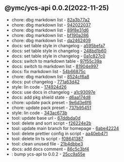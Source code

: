 <a name="0.0.2">

## @ymc/ycs-api 0.0.2(2022-11-25)</a> 
- chore: dbg markdown list - [82a3b77a2](https://github.com/ymc-github/js-idea/commit/e82a3b77a2dd292ce747a2c2e66e2f06e9565dbe "chore(core): dbg markdown list&#10;&#10;export encode,decode handle&#10;define some transfrom&#10;binary,unit16,uri&#10;&#10;generated by ymc@robot")
- chore: dbg markdown list - [942022037](https://github.com/ymc-github/js-idea/commit/794202203798513e726213e5cd4155aacd036802 "chore(core): dbg markdown list&#10;&#10;encodeUri,&#10;decodeUri,&#10;encodeUnit16,&#10;decodeUnit16,&#10;encodeUtf8,&#10;decodeUtf8,&#10;getBase64FromBinary,&#10;getBinaryFromBase64,&#10;randomKeys,&#10;encodeBase64,&#10;decodeBase64,&#10;encode,&#10;decode&#10;&#10;generated by ymc@robot")
- chore: dbg markdown list - [89f8e31d6](https://github.com/ymc-github/js-idea/commit/189f8e31d6e9a591a7c36f961673b5174714cbb3 "chore(core): dbg markdown list&#10;&#10;encodeUri,&#10;decodeUri,&#10;encodeUnit16,&#10;decodeUnit16,&#10;encodeUtf8,&#10;decodeUtf8,&#10;randomKeys,&#10;encodeBase64,&#10;decodeBase64,&#10;encode,&#10;decode&#10;&#10;generated by ymc@robot")
- chore: dbg markdown list - [bf190a286](https://github.com/ymc-github/js-idea/commit/1bf190a286c60b93a9928949aa80490866fc932f "chore(core): dbg markdown list&#10;&#10;dbg header title link&#10;&#10;generated by ymc@robot")
- chore: dbg markdown list - [da2462409](https://github.com/ymc-github/js-idea/commit/3da2462409b030969da7ebb402dc7eb20164954b "chore(core): dbg markdown list&#10;&#10;set option.n=10 in demo&#10;&#10;generated by ymc@robot")
- docs: set table style in changelog - [a595befa7](https://github.com/ymc-github/js-idea/commit/ea595befa76d315220a883a6a1007379b184381a "docs(core): set table style in changelog&#10;&#10;to keep zero error,warn&#10;to keep package.json to be not-modified&#10;&#10;generated by ymc@robot")
- docs: set table style in changelog - [248bd1b60](https://github.com/ymc-github/js-idea/commit/3248bd1b60c2242c1bc8ef817db179ca0a29593d "docs(core): set table style in changelog&#10;&#10;to keep zero error,warn&#10;to keep package.json to be not-modified&#10;&#10;generated by ymc@robot")
- docs: set table style in changelog - [0a1c827c0](https://github.com/ymc-github/js-idea/commit/40a1c827c0238ea24a6b062a06df5829005f3c12 "docs(core): set table style in changelog&#10;&#10;to keep zero error,warn&#10;to keep package.json to be not-modified&#10;&#10;generated by ymc@robot")
- docs: switch to markdown table - [97f55c39a](https://github.com/ymc-github/js-idea/commit/097f55c39a0f2b51d772d0e7b0b855e8d07e610f "docs(core): switch to markdown table&#10;&#10;to keep zero error,warn&#10;to keep package.json to be not-modified&#10;&#10;generated by ymc@robot")
- docs: switch to markdown list - [81904e997](https://github.com/ymc-github/js-idea/commit/781904e9974f1f40f86645a861e921fed1483fba "docs(core): switch to markdown list&#10;&#10;do not ignore docs type&#10;&#10;generated by ymc@robot")
- docs: fix markdown list - [54b66875c](https://github.com/ymc-github/js-idea/commit/454b66875c590757eb1814750b0117afef91b9ed "docs(core): fix markdown list&#10;&#10;do not ignore docs type&#10;&#10;generated by ymc@robot")
- chore: dbg markdown list - [8524cf6a8](https://github.com/ymc-github/js-idea/commit/98524cf6a8b8764d7a4ae891e5c9207b30ee1585 "chore(core): dbg markdown list&#10;&#10;set table center&#10;set col width&#10;&#10;generated by ymc@robot")
- docs: put changelog - [771a63d42](https://github.com/ymc-github/js-idea/commit/d771a63d42c9a82a3f2e9930679b647f6eb96b09 "docs(core): put changelog&#10;&#10;export handle as default&#10;&#10;generated by ymc@robot")
- style: lin code - [174924d26](https://github.com/ymc-github/js-idea/commit/f174924d262ddfb7eff384c261549050dcf2a6b3 "style(core): lin code&#10;&#10;update list and table for repo root&#10;&#10;generated by ymc@robot")
- docs: use docs in changelog - [a1c93097e](https://github.com/ymc-github/js-idea/commit/da1c93097e6157dae2617b6a9af7a89b1cb3ca9b "docs(core): use docs in changelog&#10;&#10;to keep zero error,warn&#10;to keep package.json to be not-modified&#10;&#10;generated by ymc@robot")
- docs: add pkg shield state - [d6aa174d8](https://github.com/ymc-github/js-idea/commit/0d6aa174d8503a752e65c4bdbb2dcb8c6ba74a5c "docs(core): add pkg shield state&#10;&#10;update lin,tes state in readme.md&#10;update banner in dist&#10;&#10;generated by ymc@robot")
- chore: update pack preset - [9e6d3e6f6](https://github.com/ymc-github/js-idea/commit/99e6d3e6f69d22a636c0b10fcc362d99515c9916 "chore(core): update pack preset&#10;&#10;use cjs,esm,umd format&#10;use min version per format&#10;use esm without min as index.js&#10;&#10;generated by ymc@robot")
- chore: update pack preset - [737b95451](https://github.com/ymc-github/js-idea/commit/e737b954518cbc552f9222a3ba75cc7dff533a8f "chore(core): update pack preset&#10;&#10;use cjs,esm,umd format&#10;use min version per format&#10;use esm without min as index.js&#10;&#10;generated by ymc@robot")
- style: lin code - [343ac673b](https://github.com/ymc-github/js-idea/commit/4343ac673b727f901a5a1e10b2bd261ca58e9cd4 "style(core): lin code&#10;&#10;before changing it always return one&#10;&#10;generated by ymc@robot")
- tool: update base url - [67ddbda0d](https://github.com/ymc-github/js-idea/commit/067ddbda0db83ad5f9ca609cc59e33b6aea4a6c0 "tool(core): update base url&#10;&#10;")
- tool: delete and sort script - [f26224e2b](https://github.com/ymc-github/js-idea/commit/5f26224e2bc70af3b0764c27bff78f5e2f7279bb "tool(core): delete and sort script&#10;&#10;")
- tool: update main branch for homepage - [6abe42224](https://github.com/ymc-github/js-idea/commit/96abe4222412dab55af0638b5d656dff16eaafeb "tool(core): update main branch for homepage&#10;&#10;")
- tool: delete prettier config in script - [aa40eb471](https://github.com/ymc-github/js-idea/commit/3aa40eb4715bcbdd5b209f7f4f9a82acb8218a9b "tool(core): delete prettier config in script&#10;&#10;")
- tool: delete lin ts script - [f08641387](https://github.com/ymc-github/js-idea/commit/3f08641387ecd32711c9fb5f5f05db0b8acb3b0e "tool(core): delete lin ts script&#10;&#10;")
- tool: clean unused file - [21b4dbbe3](https://github.com/ymc-github/js-idea/commit/e21b4dbbe3059079889abb52be444ddf5c1c9e3c "tool(core): clean unused file&#10;&#10;")
- docs: add docs comment - [86c5c3bf4](https://github.com/ymc-github/js-idea/commit/286c5c3bf4f450a4101721fbdd17b47544232051 "docs(core): add docs comment&#10;&#10;")
- : bump ycs-api to 0.0.2 - [25cc9a55e](https://github.com/ymc-github/js-idea/commit/c25cc9a55e104aaabe5d0df790eff3a5282835fe "&#10;&#10;")